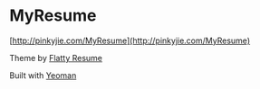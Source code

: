 MyResume
========

[http://pinkyjie.com/MyResume](http://pinkyjie.com/MyResume)

Theme by [Flatty Resume](http://amindiary.com/demo/flatty-cv/)

Built with [Yeoman](http://yeoman.io/)
